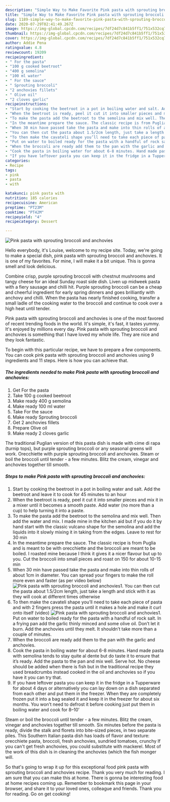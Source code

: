 ```yaml
---
description: "Simple Way to Make Favorite Pink pasta with sprouting broccoli and anchovies"
title: "Simple Way to Make Favorite Pink pasta with sprouting broccoli and anchovies"
slug: 1189-simple-way-to-make-favorite-pink-pasta-with-sprouting-broccoli-and-anchovies
date: 2020-07-29T02:41:49.267Z
image: https://img-global.cpcdn.com/recipes/7df24d7c841b5ff1/751x532cq70/pink-pasta-with-sprouting-broccoli-and-anchovies-recipe-main-photo.jpg
thumbnail: https://img-global.cpcdn.com/recipes/7df24d7c841b5ff1/751x532cq70/pink-pasta-with-sprouting-broccoli-and-anchovies-recipe-main-photo.jpg
cover: https://img-global.cpcdn.com/recipes/7df24d7c841b5ff1/751x532cq70/pink-pasta-with-sprouting-broccoli-and-anchovies-recipe-main-photo.jpg
author: Addie Pena
ratingvalue: 4.8
reviewcount: 19209
recipeingredient:
- " For the pasta"
- "100 g cooked beetroot"
- "400 g semolina"
- "100 ml water"
- " For the sauce"
- " Sprouting broccoli"
- "2 anchovies fillets"
- " Olive oil"
- "2 cloves garlic"
recipeinstructions:
- "Start by cooking the beetroot in a pot in boiling water and salt. Add the beetroot and leave it to cook for 45 minutes to an hour"
- "When the beetroot is ready, peel it cut it into smaller pieces and mix it in a mixer until it becomes a smooth paste. Add water (no more than a cup) to help turning it into a paste."
- "To make the pasta add the beetroot to the semolina and mix well. Then add the water and mix. I made mine in the kitchen aid but if you do it by hand start with the classic vulcano shape for the semolina and add the liquids into it slowly mixing it in taking from the edges. Leave to rest for 30 min"
- "In the meantime prepare the sauce. The classic recipe is from Puglia and is meant to be with orecchiette and the broccoli are meant to be boiled. I roasted mine because I think it gives it a nicer flavour but up to you. Cut the broccoli into small pieces and roast on 150 for about 10-15 min"
- "When 30 min have passed take the pasta and make into thin rolls of about 1cm in diameter. You can spread your fingers to make the roll more even and faster (as per video below)"
- "You can then cut the pasta about 1.5/2cm length, just take a length and stick with it as they will cook at different times otherwise"
- "To then make the cavateli shape you’ll need to take each piece of pasta and with 2 fingers press the pasta until it makes a hole and make it curl onto itself (video)"
- "Put on water to boiled ready for the pasta with a handful of rock salt. In a frying pan add the garlic thinly minced and some olive oil. Don’t let it burn. Add the anchovies until they melt. It shouldn’t take more than a couple of minutes."
- "When the broccoli are ready add them to the pan with the garlic and anchovies."
- "Cook the pasta in boiling water for about 6-8 minutes. Hand made pasta with semolina tends to stay quite al dente but do taste it to ensure that it’s ready. Add the pasta to the pan and mix well. Serve hot. No cheese should be added when there is fish but in the traditional recipe they used breadcrumbs instead cooked in the oil and anchovies so if you have it you can try that."
- "If you have leftover pasta you can keep it in the fridge in a Tupperware for about 4 days or alternatively you can lay down on a dish separated from each other and put them in the freezer. When they are completely frozen put it into a bag sealed it and keep it in the freezer for about six months. You won’t need to defrost it before cooking just put them in boiling water and cook for 8–10’"
categories:
- Recipe
tags:
- pink
- pasta
- with

katakunci: pink pasta with 
nutrition: 185 calories
recipecuisine: American
preptime: "PT23M"
cooktime: "PT42M"
recipeyield: "4"
recipecategory: Dessert

---
```



![Pink pasta with sprouting broccoli and anchovies](https://img-global.cpcdn.com/recipes/7df24d7c841b5ff1/751x532cq70/pink-pasta-with-sprouting-broccoli-and-anchovies-recipe-main-photo.jpg)

Hello everybody, it's Louise, welcome to my recipe site. Today, we're going to make a special dish, pink pasta with sprouting broccoli and anchovies. It is one of my favorites. For mine, I will make it a bit unique. This is gonna smell and look delicious.

Combine crisp, purple sprouting broccoli with chestnut mushrooms and tangy cheese for an ideal Sunday roast side dish. Liven up midweek pasta with a fiery sausage and chilli hit. Purple sprouting broccoli can be a cheap and cheerful ingredient for early spring dinners and goes brilliantly with anchovy and chilli. When the pasta has nearly finished cooking, transfer a small ladle of the cooking water to the broccoli and continue to cook over a high heat until tender.

Pink pasta with sprouting broccoli and anchovies is one of the most favored of recent trending foods in the world. It's simple, it's fast, it tastes yummy. It's enjoyed by millions every day. Pink pasta with sprouting broccoli and anchovies is something that I have loved my whole life. They are nice and they look fantastic.


To begin with this particular recipe, we have to prepare a few components. You can cook pink pasta with sprouting broccoli and anchovies using 9 ingredients and 11 steps. Here is how you can achieve that.

<!--inarticleads1-->

##### The ingredients needed to make Pink pasta with sprouting broccoli and anchovies:

1. Get  For the pasta
1. Take 100 g cooked beetroot
1. Make ready 400 g semolina
1. Make ready 100 ml water
1. Take  For the sauce
1. Make ready  Sprouting broccoli
1. Get 2 anchovies fillets
1. Prepare  Olive oil
1. Make ready 2 cloves garlic


The traditional Puglian version of this pasta dish is made with cime di rapa (turnip tops), but purple sprouting broccoli or any seasonal greens will work. Orecchiette with purple sprouting broccoli and anchovies. Steam or boil the broccoli until tender - a few minutes. Blitz the cream, vinegar and anchovies together till smooth. 

<!--inarticleads2-->

##### Steps to make Pink pasta with sprouting broccoli and anchovies:

1. Start by cooking the beetroot in a pot in boiling water and salt. Add the beetroot and leave it to cook for 45 minutes to an hour
1. When the beetroot is ready, peel it cut it into smaller pieces and mix it in a mixer until it becomes a smooth paste. Add water (no more than a cup) to help turning it into a paste.
1. To make the pasta add the beetroot to the semolina and mix well. Then add the water and mix. I made mine in the kitchen aid but if you do it by hand start with the classic vulcano shape for the semolina and add the liquids into it slowly mixing it in taking from the edges. Leave to rest for 30 min
1. In the meantime prepare the sauce. The classic recipe is from Puglia and is meant to be with orecchiette and the broccoli are meant to be boiled. I roasted mine because I think it gives it a nicer flavour but up to you. Cut the broccoli into small pieces and roast on 150 for about 10-15 min
1. When 30 min have passed take the pasta and make into thin rolls of about 1cm in diameter. You can spread your fingers to make the roll more even and faster (as per video below)
<img src="//assets-global.cpcdn.com/assets/icons/button_play-2c75c40dde080a61004c1f40b05d8f140eaff45d7e9e6481dc71c63d2e7c4909.png" alt="Pink pasta with sprouting broccoli and anchovies">1. You can then cut the pasta about 1.5/2cm length, just take a length and stick with it as they will cook at different times otherwise
1. To then make the cavateli shape you’ll need to take each piece of pasta and with 2 fingers press the pasta until it makes a hole and make it curl onto itself (video)
<img src="//assets-global.cpcdn.com/assets/icons/button_play-2c75c40dde080a61004c1f40b05d8f140eaff45d7e9e6481dc71c63d2e7c4909.png" alt="Pink pasta with sprouting broccoli and anchovies">1. Put on water to boiled ready for the pasta with a handful of rock salt. In a frying pan add the garlic thinly minced and some olive oil. Don’t let it burn. Add the anchovies until they melt. It shouldn’t take more than a couple of minutes.
1. When the broccoli are ready add them to the pan with the garlic and anchovies.
1. Cook the pasta in boiling water for about 6-8 minutes. Hand made pasta with semolina tends to stay quite al dente but do taste it to ensure that it’s ready. Add the pasta to the pan and mix well. Serve hot. No cheese should be added when there is fish but in the traditional recipe they used breadcrumbs instead cooked in the oil and anchovies so if you have it you can try that.
1. If you have leftover pasta you can keep it in the fridge in a Tupperware for about 4 days or alternatively you can lay down on a dish separated from each other and put them in the freezer. When they are completely frozen put it into a bag sealed it and keep it in the freezer for about six months. You won’t need to defrost it before cooking just put them in boiling water and cook for 8–10’


Steam or boil the broccoli until tender - a few minutes. Blitz the cream, vinegar and anchovies together till smooth. Six minutes before the pasta is ready, divide the stalk and florets into bite-sized pieces, in two separate piles. This Southern Italian pasta dish has loads of flavor and texture: orecchiete pasta, broccoli, fresh anchovies, sundried tomatoes, crunchy If you can&#39;t get fresh anchovies, you could substitute with mackerel. Most of the work of this dish is in cleaning the anchovies (which the fish monger will. 

So that's going to wrap it up for this exceptional food pink pasta with sprouting broccoli and anchovies recipe. Thank you very much for reading. I am sure that you can make this at home. There is gonna be interesting food at home recipes coming up. Remember to bookmark this page in your browser, and share it to your loved ones, colleague and friends. Thank you for reading. Go on get cooking!

